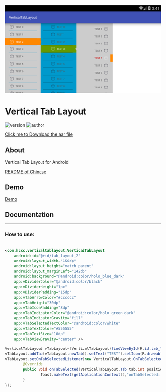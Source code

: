 ![logo](images/vertical_tab_layout.png)

# Vertical Tab Layout
![version](https://img.shields.io/badge/version-1.0.0-brightgreen.svg)
![author](https://img.shields.io/badge/author-hcxc-orange.svg)



[Click me to Download the aar file](./output/VerticalTabLayout.aar)

## About

Vertical Tab Layout for Android

[README of Chinese](./vertical_tab_layout_CN.md)

## Demo

[Demo](screenshot/vertical-tab-layout.mp4)

## Documentation
---

### How to use:

```xml

<com.hcxc.verticaltablayout.VerticalTabLayout 
    android:id="@+id/tab_layout_2"
    android:layout_width="150dp" 
    android:layout_height="match_parent"
    android:layout_marginLeft="142dp" 
    android:background="@android:color/holo_blue_dark"
    app:vDividerColor="@android:color/black" 
    app:vDividerHeight="1px" 
    app:vDividerPadding="15dp"
    app:vTabArrowColor="#cccccc" 
    app:vTabHeight="30dp" 
    app:vTabIconPadding="8dp"
    app:vTabIndicatorColor="@android:color/holo_green_dark" 
    app:vTabIndicatorGravity="fill"
    app:vTabSelectedTextColor="@android:color/white" 
    app:vTabTextColor="#555555"
    app:vTabTextSize="10dp" 
    app:vTabViewGravity="center" />
```

```java
VerticalTabLayout vTabLayout=(VerticalTabLayout)findViewById(R.id.tab_layout);
vTabLayout.addTab(vTabLayout.newTab().setText("TEST").setIcon(R.drawable.ic_selector));
vTabLayout.setOnTabSelectedListener(new VerticalTabLayout.OnTabSelectedAdapter(){
        @Override
        public void onTabSelected(VerticalTabLayout.Tab tab,int position){
                Toast.makeText(getApplicationContext(),"onTabSelected: "+position,ToastLENGTH_SHORT).show();
        }
});
```
